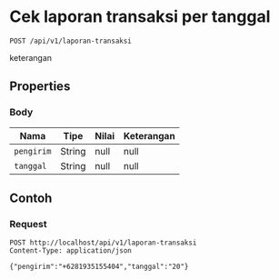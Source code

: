 # Cek laporan transaksi per tanggal
```http
POST /api/v1/laporan-transaksi
```
keterangan
## Properties
### Body
Nama | Tipe | Nilai | Keterangan
--- | --- | --- | ---
<code>pengirim</code> | String | null | null
<code>tanggal</code> | String | null | null
## Contoh
### Request
```http
POST http://localhost/api/v1/laporan-transaksi
Content-Type: application/json

{"pengirim":"+6281935155404","tanggal":"20"}


```
